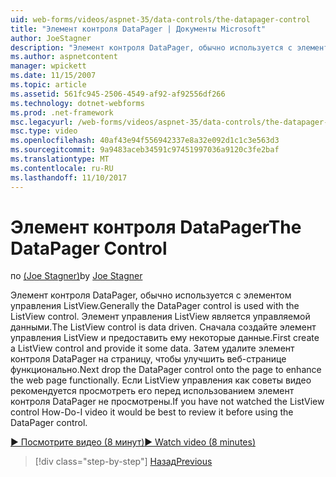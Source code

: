 ```yaml
---
uid: web-forms/videos/aspnet-35/data-controls/the-datapager-control
title: "Элемент контроля DataPager | Документы Microsoft"
author: JoeStagner
description: "Элемент контроля DataPager, обычно используется с элементом управления ListView. Элемент управления ListView является управляемой данными. Сначала создайте элемент управления ListView и предоставить ему некоторые d..."
ms.author: aspnetcontent
manager: wpickett
ms.date: 11/15/2007
ms.topic: article
ms.assetid: 561fc945-2506-4549-af92-af92556df266
ms.technology: dotnet-webforms
ms.prod: .net-framework
msc.legacyurl: /web-forms/videos/aspnet-35/data-controls/the-datapager-control
msc.type: video
ms.openlocfilehash: 40af43e94f556942337e8a32e092d1c1c3e563d3
ms.sourcegitcommit: 9a9483aceb34591c97451997036a9120c3fe2baf
ms.translationtype: MT
ms.contentlocale: ru-RU
ms.lasthandoff: 11/10/2017
---
```

<a name="the-datapager-control"></a><span data-ttu-id="4b879-105">Элемент контроля DataPager</span><span class="sxs-lookup"><span data-stu-id="4b879-105">The DataPager Control</span></span>
====================
<span data-ttu-id="4b879-106">по [(Joe Stagner)](https://github.com/JoeStagner)</span><span class="sxs-lookup"><span data-stu-id="4b879-106">by [Joe Stagner](https://github.com/JoeStagner)</span></span>

<span data-ttu-id="4b879-107">Элемент контроля DataPager, обычно используется с элементом управления ListView.</span><span class="sxs-lookup"><span data-stu-id="4b879-107">Generally the DataPager control is used with the ListView control.</span></span> <span data-ttu-id="4b879-108">Элемент управления ListView является управляемой данными.</span><span class="sxs-lookup"><span data-stu-id="4b879-108">The ListView control is data driven.</span></span> <span data-ttu-id="4b879-109">Сначала создайте элемент управления ListView и предоставить ему некоторые данные.</span><span class="sxs-lookup"><span data-stu-id="4b879-109">First create a ListView control and provide it some data.</span></span> <span data-ttu-id="4b879-110">Затем удалите элемент контроля DataPager на страницу, чтобы улучшить веб-странице функционально.</span><span class="sxs-lookup"><span data-stu-id="4b879-110">Next drop the DataPager control onto the page to enhance the web page functionally.</span></span> <span data-ttu-id="4b879-111">Если ListView управления как советы видео рекомендуется просмотреть его перед использованием элемент контроля DataPager не просмотрены.</span><span class="sxs-lookup"><span data-stu-id="4b879-111">If you have not watched the ListView control How-Do-I video it would be best to review it before using the DataPager control.</span></span>

[<span data-ttu-id="4b879-112">&#9654; Посмотрите видео (8 минут)</span><span class="sxs-lookup"><span data-stu-id="4b879-112">&#9654; Watch video (8 minutes)</span></span>](https://channel9.msdn.com/Blogs/ASP-NET-Site-Videos/the-datapager-control)

>[!div class="step-by-step"]
[<span data-ttu-id="4b879-113">Назад</span><span class="sxs-lookup"><span data-stu-id="4b879-113">Previous</span></span>](the-listview-control.md)
